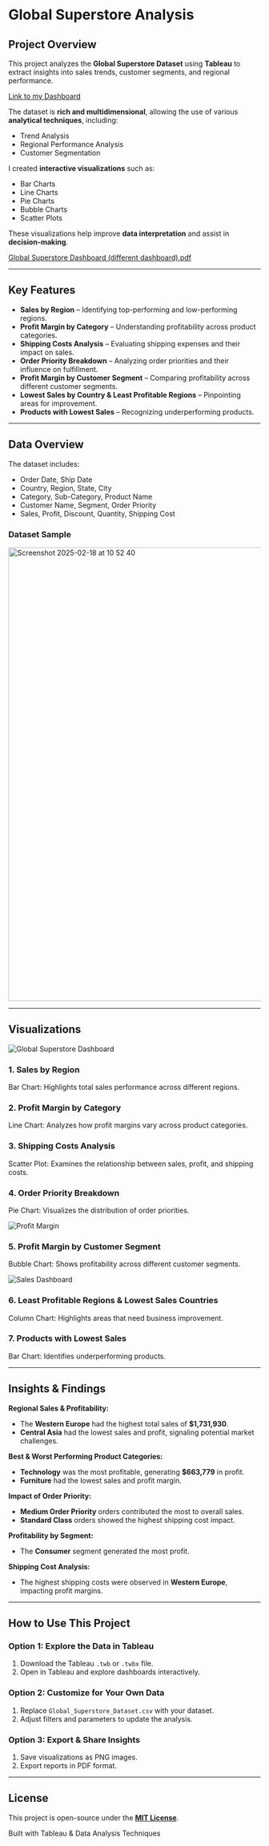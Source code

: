 # Global Superstore Analysis  

## Project Overview  
This project analyzes the **Global Superstore Dataset** using **Tableau** to extract insights into sales trends, customer segments, and regional performance.  

[Link to my Dashboard](https://public.tableau.com/views/GlobalSuperstoreDashboard_17368721454950/GlobalSuperstoreDashboard?:language=en-GB&:sid=&:redirect=auth&:display_count=n&:origin=viz_share_link)

The dataset is **rich and multidimensional**, allowing the use of various **analytical techniques**, including:  
- Trend Analysis  
- Regional Performance Analysis  
- Customer Segmentation  

I created **interactive visualizations** such as:  
- Bar Charts  
- Line Charts  
- Pie Charts  
- Bubble Charts  
- Scatter Plots  

These visualizations help improve **data interpretation** and assist in **decision-making**.  

[Global Superstore Dashboard (different dashboard).pdf](https://github.com/user-attachments/files/18843337/Global.Superstore.Dashboard.different.dashboard.pdf)

---

## Key Features  
- **Sales by Region** – Identifying top-performing and low-performing regions.  
- **Profit Margin by Category** – Understanding profitability across product categories.  
- **Shipping Costs Analysis** – Evaluating shipping expenses and their impact on sales.  
- **Order Priority Breakdown** – Analyzing order priorities and their influence on fulfillment.  
- **Profit Margin by Customer Segment** – Comparing profitability across different customer segments.  
- **Lowest Sales by Country & Least Profitable Regions** – Pinpointing areas for improvement.  
- **Products with Lowest Sales** – Recognizing underperforming products.  

---

## Data Overview  
The dataset includes:  
- Order Date, Ship Date  
- Country, Region, State, City  
- Category, Sub-Category, Product Name  
- Customer Name, Segment, Order Priority  
- Sales, Profit, Discount, Quantity, Shipping Cost  

### Dataset Sample  
 
<img width="905" alt="Screenshot 2025-02-18 at 10 52 40" src="https://github.com/user-attachments/assets/f9cf16a4-db79-4592-a028-3ffabe4210f5" />

---

## Visualizations  

![Global Superstore Dashboard ](https://github.com/user-attachments/assets/d3553a3c-ff8f-431b-9600-0834591970ee)

### 1. Sales by Region  
Bar Chart: Highlights total sales performance across different regions.  

### 2. Profit Margin by Category  
Line Chart: Analyzes how profit margins vary across product categories.  

### 3. Shipping Costs Analysis  
Scatter Plot: Examines the relationship between sales, profit, and shipping costs.  

### 4. Order Priority Breakdown  
Pie Chart: Visualizes the distribution of order priorities.  

![Profit Margin](https://github.com/user-attachments/assets/22421d98-d340-4bb2-9754-5f429f04f028)

### 5. Profit Margin by Customer Segment  
Bubble Chart: Shows profitability across different customer segments.  

![Sales Dashboard](https://github.com/user-attachments/assets/7cdee1c8-2469-4486-9a0c-c80213820934)

### 6. Least Profitable Regions & Lowest Sales Countries  
Column Chart: Highlights areas that need business improvement.  

### 7. Products with Lowest Sales  
Bar Chart: Identifies underperforming products.  

---

## Insights & Findings  
**Regional Sales & Profitability:**  
- The **Western Europe** had the highest total sales of **$1,731,930**.  
- **Central Asia** had the lowest sales and profit, signaling potential market challenges.  

**Best & Worst Performing Product Categories:**  
- **Technology** was the most profitable, generating **$663,779** in profit.  
- **Furniture** had the lowest sales and profit margin.  

**Impact of Order Priority:**  
- **Medium Order Priority** orders contributed the most to overall sales.  
- **Standard Class** orders showed the highest shipping cost impact.  

**Profitability by Segment:**  
- The **Consumer** segment generated the most profit.  

**Shipping Cost Analysis:**  
- The highest shipping costs were observed in **Western Europe**, impacting profit margins.  

---

## How to Use This Project  
### Option 1: Explore the Data in Tableau  
1. Download the Tableau `.twb` or `.twbx` file.  
2. Open in Tableau and explore dashboards interactively.  

### Option 2: Customize for Your Own Data  
1. Replace `Global_Superstore_Dataset.csv` with your dataset.  
2. Adjust filters and parameters to update the analysis.  

### Option 3: Export & Share Insights  
1. Save visualizations as PNG images.  
2. Export reports in PDF format.  

---

## License  
This project is open-source under the **[MIT License](LICENSE)**.  

Built with Tableau & Data Analysis Techniques  
